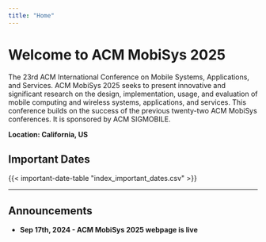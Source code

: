 ```yaml
---
title: "Home"
---
```

# Welcome to ACM MobiSys 2025

The 23rd ACM International Conference on Mobile Systems, Applications, and Services. ACM MobiSys 2025 seeks to present innovative and significant research on the design, implementation, usage, and evaluation of mobile computing and wireless systems, applications, and services. This conference builds on the success of the previous twenty-two ACM MobiSys conferences. It is sponsored by ACM SIGMOBILE.
    
**Location: California, US**

## Important Dates

<!-- Modify the assets/index_important_dates.csv to modify the date -->
{{< important-date-table "index_important_dates.csv" >}}

<!-- | **Demo and Poster Deadline**   | May 11th, 2022, 20:00 EDT |
| **PhD Forum Deadline**         | June 10th, 2024 AoE       |
| **IoT Day**                    | June 27th                 |
| **Poster and Demo Sessions**   | June 28th                 |
| **Main Conference**            | June 5th to June 7th      |
| **Workshops**                  | July 1st                  | -->

---

## Announcements

- **Sep 17th, 2024 - ACM MobiSys 2025 webpage is live**
